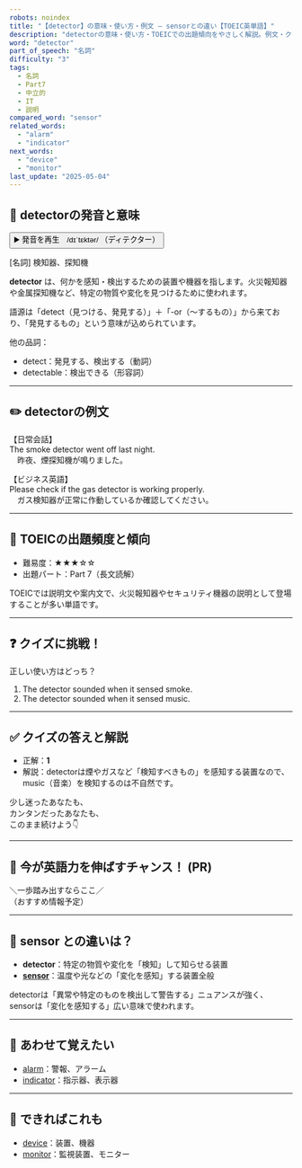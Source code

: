 ```yaml
---
robots: noindex
title: "【detector】の意味・使い方・例文 ― sensorとの違い【TOEIC英単語】"
description: "detectorの意味・使い方・TOEICでの出題傾向をやさしく解説。例文・クイズ付きでsensorとの違いもわかりやすく学べます。"
word: "detector"
part_of_speech: "名詞"
difficulty: "3"
tags:
  - 名詞
  - Part7
  - 中立的
  - IT
  - 説明
compared_word: "sensor"
related_words:
  - "alarm"
  - "indicator"
next_words:
  - "device"
  - "monitor"
last_update: "2025-05-04"
---
```


## 🔰 detectorの発音と意味

<button class="play-audio" onclick="playTTS('detector')">
  <span class="play-audio-main">
    ▶️ 発音を再生　/dɪˈtɛktər/
  </span>
  <span class="play-audio-sub">
    （ディテクター）
  </span>
</button>

[名詞] 検知器、探知機

**detector** は、何かを感知・検出するための装置や機器を指します。火災報知器や金属探知機など、特定の物質や変化を見つけるために使われます。

語源は「detect（見つける、発見する）」＋「-or（～するもの）」から来ており、「発見するもの」という意味が込められています。

他の品詞：  
- detect：発見する、検出する（動詞）
- detectable：検出できる（形容詞）

---

## ✏️ detectorの例文

【日常会話】  
The smoke detector went off last night.  
　昨夜、煙探知機が鳴りました。

【ビジネス英語】  
Please check if the gas detector is working properly.  
　ガス検知器が正常に作動しているか確認してください。

---

## 🎯 TOEICの出題頻度と傾向

- 難易度：★★★☆☆
- 出題パート：Part 7（長文読解）

TOEICでは説明文や案内文で、火災報知器やセキュリティ機器の説明として登場することが多い単語です。

---

## ❓ クイズに挑戦！

正しい使い方はどっち？

1. The detector sounded when it sensed smoke.  
2. The detector sounded when it sensed music.

---

## ✅ クイズの答えと解説

- 正解：**1**
- 解説：detectorは煙やガスなど「検知すべきもの」を感知する装置なので、music（音楽）を検知するのは不自然です。

少し迷ったあなたも、  
カンタンだったあなたも、  
このまま続けよう👇️

---

## 🚀 今が英語力を伸ばすチャンス！ (PR)

<div class="info-center">
＼一歩踏み出すならここ／<br>  
（おすすめ情報予定）
</div>

---

## 🤔  sensor との違いは？

- **detector**：特定の物質や変化を「検知」して知らせる装置
- **[sensor](/word/sensor)**：温度や光などの「変化を感知」する装置全般

detectorは「異常や特定のものを検出して警告する」ニュアンスが強く、sensorは「変化を感知する」広い意味で使われます。

---

## 🧩 あわせて覚えたい

- [alarm](/word/alarm)：警報、アラーム
- [indicator](/word/indicator)：指示器、表示器

---

## 📖 できればこれも

- [device](/word/device)：装置、機器
- [monitor](/word/monitor)：監視装置、モニター

<!-- cvid: aid00_bid20 -->
